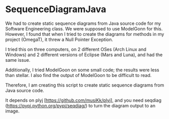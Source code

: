 # SequenceDiagramJava
We had to create static sequence diagrams from Java source code for my Software Engineering class. We were supposed to use ModelGonn for this. However, I found that when I tried to create the diagrams for methods in my project (OmegaT), it threw a Null Pointer Exception.

I tried this on three computers, on 2 different OSes (Arch Linux and Windows) and 2 different versions of Eclipse (Mars and Luna), and had the same issue. 

Additionally, I tried ModelGoon on some small code; the results were less than stellar. I also find the output of ModelGoon to be difficult to read.

Therefore, I am creating this script to create static sequence diagrams from Java source code.

It depends on plyj [https://github.com/musiKk/plyj], and you need seqdiag (https://pypi.python.org/pypi/seqdiag/) to turn the diagram output to an image.
